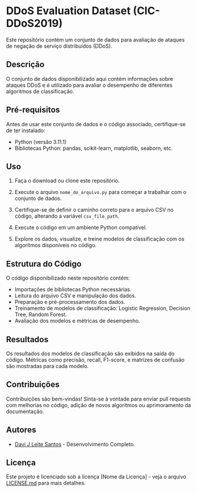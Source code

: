 # DDoS Evaluation Dataset (CIC-DDoS2019)

Este repositório contém um conjunto de dados para avaliação de ataques de negação de serviço distribuídos (DDoS).

## Descrição

O conjunto de dados disponibilizado aqui contém informações sobre ataques DDoS e é utilizado para avaliar o desempenho de diferentes algoritmos de classificação.

## Pré-requisitos

Antes de usar este conjunto de dados e o código associado, certifique-se de ter instalado:

- Python (versão 3.11.1)
- Bibliotecas Python: pandas, scikit-learn, matplotlib, seaborn, etc.

## Uso

1. Faça o download ou clone este repositório.

2. Execute o arquivo `nome_do_arquivo.py` para começar a trabalhar com o conjunto de dados.

3. Certifique-se de definir o caminho correto para o arquivo CSV no código, alterando a variável `csv_file_path`.

4. Execute o código em um ambiente Python compatível.

5. Explore os dados, visualize, e treine modelos de classificação com os algoritmos disponíveis no código.

## Estrutura do Código

O código disponibilizado neste repositório contém:

- Importações de bibliotecas Python necessárias.
- Leitura do arquivo CSV e manipulação dos dados.
- Preparação e pré-processamento dos dados.
- Treinamento de modelos de classificação: Logistic Regression, Decision Tree, Random Forest.
- Avaliação dos modelos e métricas de desempenho.

## Resultados

Os resultados dos modelos de classificação são exibidos na saída do código. Métricas como precisão, recall, F1-score, e matrizes de confusão são mostradas para cada modelo.

## Contribuições

Contribuições são bem-vindas! Sinta-se à vontade para enviar pull requests com melhorias no código, adição de novos algoritmos ou aprimoramento da documentação.

## Autores

- [Davi J Leite Santos](https://github.com/davijls9) - Desenvolvimento Completo.

## Licença

Este projeto é licenciado sob a licença [Nome da Licença] - veja o arquivo [LICENSE.md](LICENSE.md) para mais detalhes.
